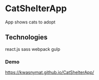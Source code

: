 # CatShelterApp
App shows cats to adopt

## Technologies

react.js
sass
webpack
gulp

### Demo 
https://kwasnymat.github.io/CatShelterApp/
